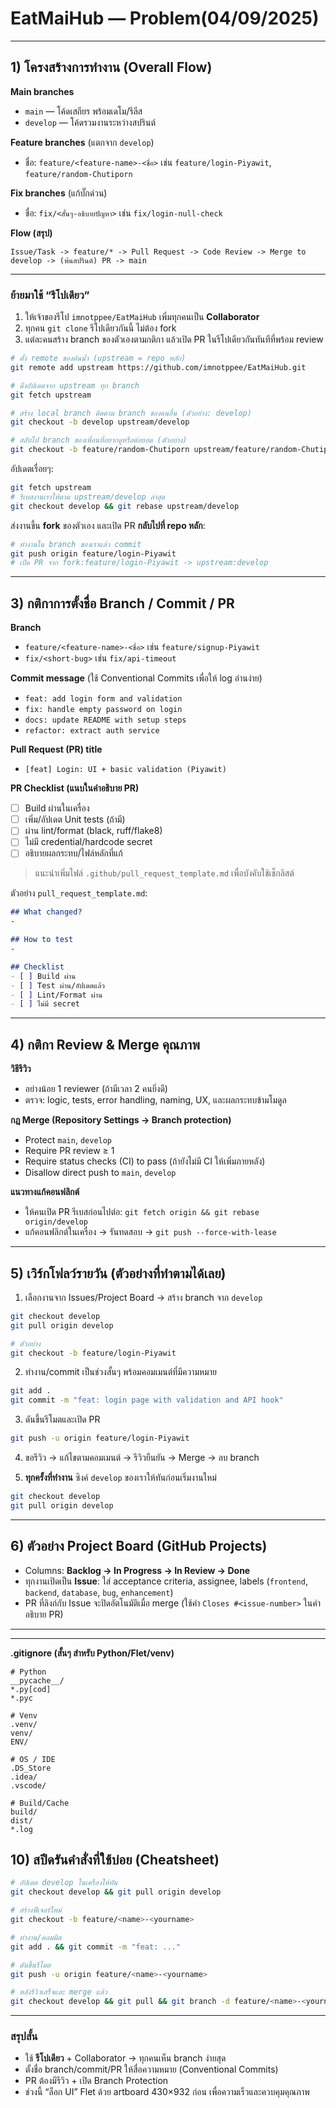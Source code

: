 # EatMaiHub — Problem(04/09/2025)

---

## 1) โครงสร้างการทำงาน (Overall Flow)

**Main branches**

* `main` — โค้ดเสถียร พร้อมเดโม/รีลีส
* `develop` — โค้ดรวมงานระหว่างสปรินต์

**Feature branches** (แตกจาก `develop`)

* ชื่อ: `feature/<feature-name>-<ชื่อ>` เช่น `feature/login-Piyawit`, `feature/random-Chutiporn`

**Fix branches** (แก้บั๊กด่วน)

* ชื่อ: `fix/<สั้นๆ-อธิบายปัญหา>` เช่น `fix/login-null-check`

**Flow (สรุป)**

```
Issue/Task -> feature/* -> Pull Request -> Code Review -> Merge to develop -> (พ้นสปรินต์) PR -> main
```

---

### ย้ายมาใช้ “รีโปเดียว”

1. ให้เจ้าของรีโป `imnotppee/EatMaiHub` เพิ่มทุกคนเป็น **Collaborator**
2. ทุกคน `git clone` รีโปเดียวกันนี้ ไม่ต้อง fork
3. แต่ละคนสร้าง branch ของตัวเองตามกติกา แล้วเปิด PR ในรีโปเดียวกันทันทีที่พร้อม review

```bash
# ตั้ง remote ของต้นน้ำ (upstream = repo หลัก)
git remote add upstream https://github.com/imnotppee/EatMaiHub.git

# ดึงอัปเดตจาก upstream ทุก branch
git fetch upstream

# สร้าง local branch ติดตาม branch ของคนอื่น (ตัวอย่าง: develop)
git checkout -b develop upstream/develop

# สลับไป branch ของเพื่อนที่อยากดูหรือต่อยอด (ตัวอย่าง)
git checkout -b feature/random-Chutiporn upstream/feature/random-Chutiporn
```

อัปเดตเรื่อยๆ:

```bash
git fetch upstream
# รีเบสงานเราให้ตาม upstream/develop ล่าสุด
git checkout develop && git rebase upstream/develop
```

ส่งงานขึ้น **fork** ของตัวเอง และเปิด PR **กลับไปที่ repo หลัก**:

```bash
# ทำงานใน branch ของเราแล้ว commit
git push origin feature/login-Piyawit
# เปิด PR จาก fork:feature/login-Piyawit -> upstream:develop
```

---

## 3) กติกาการตั้งชื่อ Branch / Commit / PR

**Branch**

* `feature/<feature-name>-<ชื่อ>` เช่น `feature/signup-Piyawit`
* `fix/<short-bug>` เช่น `fix/api-timeout`

**Commit message** (ใช้ Conventional Commits เพื่อให้ log อ่านง่าย)

* `feat: add login form and validation`
* `fix: handle empty password on login`
* `docs: update README with setup steps`
* `refactor: extract auth service`

**Pull Request (PR) title**

* `[feat] Login: UI + basic validation (Piyawit)`

**PR Checklist (แนบในคำอธิบาย PR)**

* [ ] Build ผ่านในเครื่อง
* [ ] เพิ่ม/อัปเดต Unit tests (ถ้ามี)
* [ ] ผ่าน lint/format (black, ruff/flake8)
* [ ] ไม่มี credential/hardcode secret
* [ ] อธิบายผลกระทบ/ไฟล์หลักที่แก้

> แนะนำเพิ่มไฟล์ `.github/pull_request_template.md` เพื่อบังคับใช้เช็กลิสต์

ตัวอย่าง `pull_request_template.md`:

```md
## What changed?
-

## How to test
-

## Checklist
- [ ] Build ผ่าน
- [ ] Test ผ่าน/อัปเดตแล้ว
- [ ] Lint/Format ผ่าน
- [ ] ไม่มี secret
```

---

## 4) กติกา Review & Merge คุณภาพ

**วิธีรีวิว**

* อย่างน้อย 1 reviewer (ถ้ามีเวลา 2 คนยิ่งดี)
* ตรวจ: logic, tests, error handling, naming, UX, และผลกระทบข้ามโมดูล

**กฎ Merge (Repository Settings → Branch protection)**

* Protect `main`, `develop`
* Require PR review ≥ 1
* Require status checks (CI) to pass (ถ้ายังไม่มี CI ให้เพิ่มภายหลัง)
* Disallow direct push to `main`, `develop`

**แนวทางแก้คอนฟลิกต์**

* ให้คนเปิด PR รีเบสก่อนไปต่อ: `git fetch origin && git rebase origin/develop`
* แก้คอนฟลิกต์ในเครื่อง → รันทดสอบ → `git push --force-with-lease`

---

## 5) เวิร์กโฟลว์รายวัน (ตัวอย่างที่ทำตามได้เลย)

1. เลือกงานจาก Issues/Project Board → สร้าง branch จาก `develop`

```bash
git checkout develop
git pull origin develop

# ตัวอย่าง
git checkout -b feature/login-Piyawit
```

2. ทำงาน/commit เป็นช่วงสั้นๆ พร้อมคอมเมนต์ที่มีความหมาย

```bash
git add .
git commit -m "feat: login page with validation and API hook"
```

3. ดันขึ้นรีโมตและเปิด PR

```bash
git push -u origin feature/login-Piyawit
```

4. ขอรีวิว → แก้ไขตามคอมเมนต์ → รีวิวยืนยัน → Merge → ลบ branch

5. **ทุกครั้งที่ทำงาน** ซิงค์ `develop` ของเราให้ทันก่อนเริ่มงานใหม่

```bash
git checkout develop
git pull origin develop
```

---

## 6) ตัวอย่าง Project Board (GitHub Projects)

* Columns: **Backlog → In Progress → In Review → Done**
* ทุกงานเปิดเป็น **Issue**: ใส่ acceptance criteria, assignee, labels (`frontend`, `backend`, `database`, `bug`, `enhancement`)
* PR ที่ลิงก์กับ Issue จะปิดอัตโนมัติเมื่อ merge (ใช้คำ `Closes #<issue-number>` ในคำอธิบาย PR)

---

---

**.gitignore (สั้นๆ สำหรับ Python/Flet/venv)**

```
# Python
__pycache__/
*.py[cod]
*.pyc

# Venv
.venv/
venv/
ENV/

# OS / IDE
.DS_Store
.idea/
.vscode/

# Build/Cache
build/
dist/
*.log
```

## 10) สปีดรันคำสั่งที่ใช้บ่อย (Cheatsheet)

```bash
# อัปเดต develop ในเครื่องให้ทัน
git checkout develop && git pull origin develop

# สร้างฟีเจอร์ใหม่
git checkout -b feature/<name>-<yourname>

# ทำงาน/คอมมิต
git add . && git commit -m "feat: ..."

# ดันขึ้นรีโมต
git push -u origin feature/<name>-<yourname>

# หลังรีวิวเสร็จและ merge แล้ว
git checkout develop && git pull && git branch -d feature/<name>-<yourname>
```

---

### สรุปสั้น

* ใช้ **รีโปเดียว** + Collaborator → ทุกคนเห็น branch ง่ายสุด
* ตั้งชื่อ branch/commit/PR ให้สื่อความหมาย (Conventional Commits)
* PR ต้องมีรีวิว + เปิด Branch Protection
* ช่วงนี้ “ล็อก UI” Flet ด้วย artboard 430×932 ก่อน เพื่อความเร็วและควบคุมคุณภาพ
